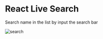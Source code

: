 # React Live Search

Search name in the list by input the search bar

![search](https://github.com/SiapaLupa/react-live-search/assets/110075636/dd1c81fa-2f1a-4762-ad8e-457c4679adce)
